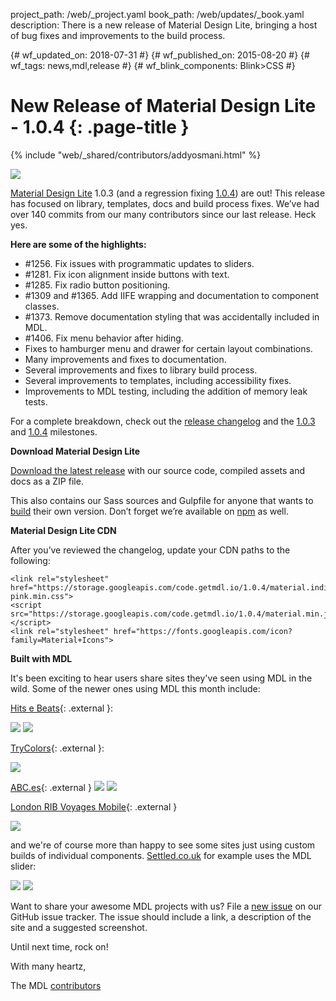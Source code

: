 project_path: /web/_project.yaml book_path: /web/updates/_book.yaml description: There is a new release of Material Design Lite, bringing a host of bug fixes and improvements to the build process.

{# wf_updated_on: 2018-07-31 #} {# wf_published_on: 2015-08-20 #} {# wf_tags: news,mdl,release #} {# wf_blink_components: Blink>CSS #}

# New Release of Material Design Lite - 1.0.4 {: .page-title }

{% include "web/_shared/contributors/addyosmani.html" %}

![](/web/updates/images/2015-08-21-new-mdl-release/mdlsite.jpg)

[Material Design Lite](http://getmdl.io) 1.0.3 (and a regression fixing [1.0.4](https://github.com/google/material-design-lite/releases/tag/v1.0.4)) are out! This release has focused on library, templates, docs and build process fixes. We’ve had over 140 commits from our many contributors since our last release. Heck yes.

**Here are some of the highlights:**

- \#1256. Fix issues with programmatic updates to sliders.
- \#1281. Fix icon alignment inside buttons with text.
- \#1285. Fix radio button positioning.
- \#1309 and \#1365. Add IIFE wrapping and documentation to component classes.
- \#1373. Remove documentation styling that was accidentally included in MDL.
- \#1406. Fix menu behavior after hiding.
- Fixes to hamburger menu and drawer for certain layout combinations.
- Many improvements and fixes to documentation.
- Several improvements and fixes to library build process.
- Several improvements to templates, including accessibility fixes.
- Improvements to MDL testing, including the addition of memory leak tests.

For a complete breakdown, check out the [release changelog](https://github.com/google/material-design-lite/compare/379151006ff7c6f482c8c1d539c544666f66894c...1340d2c20b34725393df1e35c0458df698202d5d) and the [1.0.3](https://github.com/google/material-design-lite/issues?q=milestone%3A1.0.3+is%3Aclosed) and [1.0.4](https://github.com/google/material-design-lite/milestones/1.0.4) milestones.

**Download Material Design Lite**

[Download the latest release](https://storage.googleapis.com/code.getmdl.io/1.0.4/mdl.zip) with our source code, compiled assets and docs as a ZIP file.

This also contains our Sass sources and Gulpfile for anyone that wants to [build](https://github.com/google/material-design-lite#build) their own version. Don’t forget we’re available on [npm](https://npmjs.org/package/material-design-lite) as well.

**Material Design Lite CDN**

After you’ve reviewed the changelog, update your CDN paths to the following:

    <link rel="stylesheet" href="https://storage.googleapis.com/code.getmdl.io/1.0.4/material.indigo-pink.min.css">
    <script src="https://storage.googleapis.com/code.getmdl.io/1.0.4/material.min.js"></script>
    <link rel="stylesheet" href="https://fonts.googleapis.com/icon?family=Material+Icons">
    

**Built with MDL**

It's been exciting to hear users share sites they've seen using MDL in the wild. Some of the newer ones using MDL this month include:

[Hits e Beats](http://www.hitsebeats.info/){: .external }:

![](/web/updates/images/2015-08-21-new-mdl-release/hits-e-beats-1.jpg) ![](/web/updates/images/2015-08-21-new-mdl-release/hits-e-beats-2.jpg)

[TryColors](http://trycolors.com/){: .external }:

![](/web/updates/images/2015-08-21-new-mdl-release/trycolors.jpg)

[ABC.es](http://www.abc.es/gasolineras/){: .external } ![](/web/updates/images/2015-08-21-new-mdl-release/abc-es-1.jpg) ![](/web/updates/images/2015-08-21-new-mdl-release/abc-es-2.jpg)

[London RIB Voyages Mobile](http://www.londonribvoyages.com/mobile/){: .external }

![](/web/updates/images/2015-08-21-new-mdl-release/rib.jpg)

and we're of course more than happy to see some sites just using custom builds of individual components. [Settled.co.uk](http://settled.co.uk) for example uses the MDL slider:

![](/web/updates/images/2015-08-21-new-mdl-release/settled.jpg) ![](/web/updates/images/2015-08-21-new-mdl-release/slider.png)

Want to share your awesome MDL projects with us? File a [new issue](https://github.com/Google/material-design-lite/issues/new?title=Site%20Showcase%20Request&body=Please%20include:%0A*%20Description%0A*%20Primary%20Link%0A*%20Screenshot) on our GitHub issue tracker. The issue should include a link, a description of the site and a suggested screenshot.

Until next time, rock on!

With many heartz,

The MDL [contributors](https://github.com/google/material-design-lite/graphs/contributors)